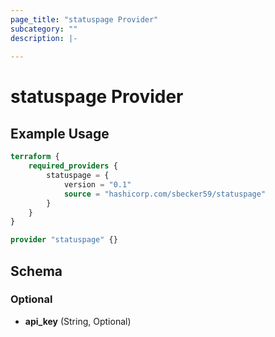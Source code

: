 ```yaml
---
page_title: "statuspage Provider"
subcategory: ""
description: |-
  
---
```


# statuspage Provider



## Example Usage

```terraform
terraform {
    required_providers {
        statuspage = {
            version = "0.1"
            source = "hashicorp.com/sbecker59/statuspage"
        }
    }
}

provider "statuspage" {}
```

## Schema

### Optional

- **api_key** (String, Optional)
